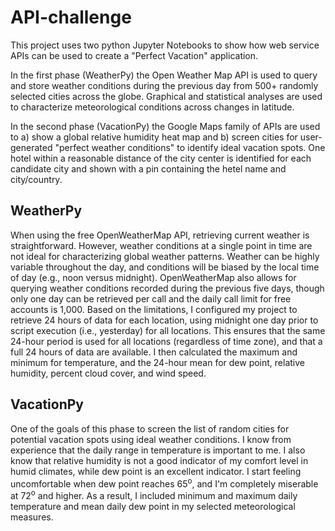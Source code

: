 # API-challenge

This project uses two python Jupyter Notebooks to show how web service APIs can be used to create a "Perfect Vacation" application.

In the first phase (WeatherPy) the Open Weather Map API is used to query and store weather conditions during the previous day from 500+ randomly selected cities across the globe. Graphical and statistical analyses are used to characterize meteorological conditions across changes in latitude.

In the second phase (VacationPy) the Google Maps family of APIs are used to a) show a global relative humidity heat map and b) screen cities for user-generated "perfect weather conditions" to identify ideal vacation spots. One hotel within a reasonable distance of the city center is identified for each candidate city and shown with a pin containing the hetel name and city/country.

## WeatherPy

When using the free OpenWeatherMap API, retrieving current weather is straightforward. However, weather conditions at a single point in time are not ideal for characterizing global weather patterns. Weather can be highly variable throughout the day, and conditions will be biased by the local time of day (e.g., noon versus midnight). OpenWeatherMap also allows for querying weather conditions recorded during the previous five days, though only one day can be retrieved per call and the daily call limit for free accounts is 1,000. Based on the limitations, I configured my project to retrieve 24 hours of data for each location, using midnight one day prior to script execution (i.e., yesterday) for all locations. This ensures that the same 24-hour period is used for all locations (regardless of time zone), and that a full 24 hours of data are available. I then calculated the maximum and minimum for temperature, and the 24-hour mean for dew point, relative humidity, percent cloud cover, and wind speed.

## VacationPy

One of the goals of this phase to screen the list of random cities for potential vacation spots using ideal weather conditions. I know from experience that the daily range in temperature is important to me. I also know that relative humidity is not a good indicator of my comfort level in humid climates, while dew point is an excellent indicator. I start feeling uncomfortable when dew point reaches 65<sup>o</sup>, and I'm completely miserable at 72<sup>o</sup> and higher. As a result, I included minimum and maximum daily temperature and mean daily dew point in my selected meteorological measures.